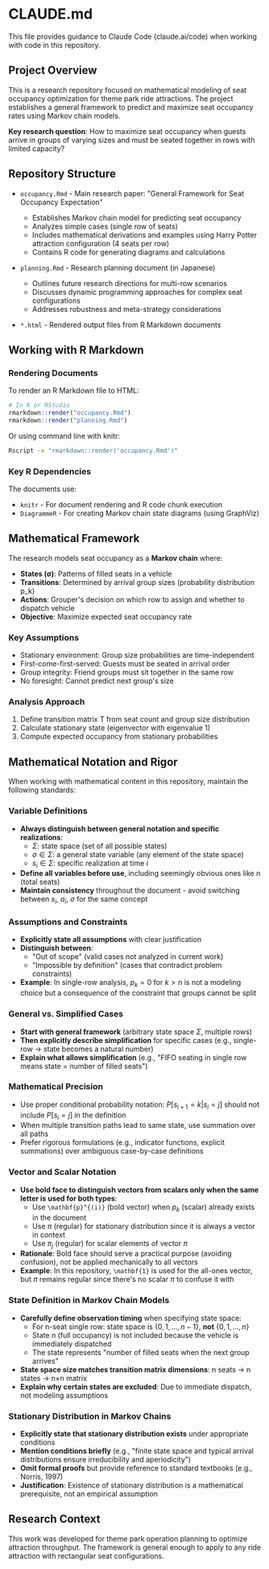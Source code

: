 # CLAUDE.md

This file provides guidance to Claude Code (claude.ai/code) when working with code in this repository.

## Project Overview

This is a research repository focused on mathematical modeling of seat occupancy optimization for theme park ride attractions. The project establishes a general framework to predict and maximize seat occupancy rates using Markov chain models.

**Key research question**: How to maximize seat occupancy when guests arrive in groups of varying sizes and must be seated together in rows with limited capacity?

## Repository Structure

- `occupancy.Rmd` - Main research paper: "General Framework for Seat Occupancy Expectation"
  - Establishes Markov chain model for predicting seat occupancy
  - Analyzes simple cases (single row of seats)
  - Includes mathematical derivations and examples using Harry Potter attraction configuration (4 seats per row)
  - Contains R code for generating diagrams and calculations

- `planning.Rmd` - Research planning document (in Japanese)
  - Outlines future research directions for multi-row scenarios
  - Discusses dynamic programming approaches for complex seat configurations
  - Addresses robustness and meta-strategy considerations

- `*.html` - Rendered output files from R Markdown documents

## Working with R Markdown

### Rendering Documents

To render an R Markdown file to HTML:
```r
# In R or RStudio
rmarkdown::render("occupancy.Rmd")
rmarkdown::render("planning.Rmd")
```

Or using command line with knitr:
```bash
Rscript -e "rmarkdown::render('occupancy.Rmd')"
```

### Key R Dependencies

The documents use:
- `knitr` - For document rendering and R code chunk execution
- `DiagrammeR` - For creating Markov chain state diagrams (using GraphViz)

## Mathematical Framework

The research models seat occupancy as a **Markov chain** where:

- **States (σ)**: Patterns of filled seats in a vehicle
- **Transitions**: Determined by arrival group sizes (probability distribution p_k)
- **Actions**: Grouper's decision on which row to assign and whether to dispatch vehicle
- **Objective**: Maximize expected seat occupancy rate

### Key Assumptions
- Stationary environment: Group size probabilities are time-independent
- First-come-first-served: Guests must be seated in arrival order
- Group integrity: Friend groups must sit together in the same row
- No foresight: Cannot predict next group's size

### Analysis Approach
1. Define transition matrix T from seat count and group size distribution
2. Calculate stationary state (eigenvector with eigenvalue 1)
3. Compute expected occupancy from stationary probabilities

## Mathematical Notation and Rigor

When working with mathematical content in this repository, maintain the following standards:

### Variable Definitions
- **Always distinguish between general notation and specific realizations**:
  - $\Sigma$: state space (set of all possible states)
  - $\sigma \in \Sigma$: a general state variable (any element of the state space)
  - $s_i \in \Sigma$: specific realization at time $i$
- **Define all variables before use**, including seemingly obvious ones like $n$ (total seats)
- **Maintain consistency** throughout the document - avoid switching between $s_i$, $a_i$, $\sigma$ for the same concept

### Assumptions and Constraints
- **Explicitly state all assumptions** with clear justification
- **Distinguish between**:
  - "Out of scope" (valid cases not analyzed in current work)
  - "Impossible by definition" (cases that contradict problem constraints)
- **Example**: In single-row analysis, $p_k = 0$ for $k > n$ is not a modeling choice but a consequence of the constraint that groups cannot be split

### General vs. Simplified Cases
- **Start with general framework** (arbitrary state space $\Sigma$, multiple rows)
- **Then explicitly describe simplification** for specific cases (e.g., single-row → state becomes a natural number)
- **Explain what allows simplification** (e.g., "FIFO seating in single row means state = number of filled seats")

### Mathematical Precision
- Use proper conditional probability notation: $P[s_{i+1}=k|s_i=j]$ should not include $P[s_i=j]$ in the definition
- When multiple transition paths lead to same state, use summation over all paths
- Prefer rigorous formulations (e.g., indicator functions, explicit summations) over ambiguous case-by-case definitions

### Vector and Scalar Notation
- **Use bold face to distinguish vectors from scalars only when the same letter is used for both types**:
  - Use `\mathbf{p}^{(i)}` (bold vector) when $p_k$ (scalar) already exists in the document
  - Use $\pi$ (regular) for stationary distribution since it is always a vector in context
  - Use $\pi_j$ (regular) for scalar elements of vector $\pi$
- **Rationale**: Bold face should serve a practical purpose (avoiding confusion), not be applied mechanically to all vectors
- **Example**: In this repository, `\mathbf{1}` is used for the all-ones vector, but $\pi$ remains regular since there's no scalar $\pi$ to confuse it with

### State Definition in Markov Chain Models
- **Carefully define observation timing** when specifying state space:
  - For n-seat single row: state space is $\{0, 1, \ldots, n-1\}$, **not** $\{0, 1, \ldots, n\}$
  - State $n$ (full occupancy) is not included because the vehicle is immediately dispatched
  - The state represents "number of filled seats when the next group arrives"
- **State space size matches transition matrix dimensions**: n seats → n states → n×n matrix
- **Explain why certain states are excluded**: Due to immediate dispatch, not modeling assumptions

### Stationary Distribution in Markov Chains
- **Explicitly state that stationary distribution exists** under appropriate conditions
- **Mention conditions briefly** (e.g., "finite state space and typical arrival distributions ensure irreducibility and aperiodicity")
- **Omit formal proofs** but provide reference to standard textbooks (e.g., Norris, 1997)
- **Justification**: Existence of stationary distribution is a mathematical prerequisite, not an empirical assumption

## Research Context

This work was developed for theme park operation planning to optimize attraction throughput. The framework is general enough to apply to any ride attraction with rectangular seat configurations.
